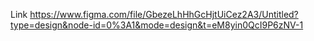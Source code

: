 Link
https://www.figma.com/file/GbezeLhHhGcHjtUiCez2A3/Untitled?type=design&node-id=0%3A1&mode=design&t=eM8yin0QcI9P6zNV-1
